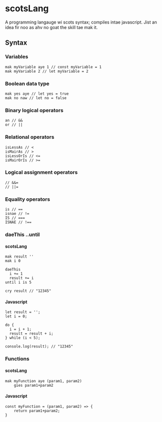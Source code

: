 # scotsLang
A programming langauge wi scots syntax; compiles intae javascript. Jist an idea fir noo as ahv no goat the skill tae mak it.

## Syntax

### Variables

```
mak myVariable aye 1 // const myVariable = 1
mak myVariable 2 // let myVariable = 2
```

### Boolean data type
```
mak yes aye // let yes = true
mak no naw // let no = false
```

### Binary logical operators

```
an // &&
or // ||
```

### Relational operators
```
isLessAs // <
isMairAs // >
isLessOrIs // <=
isMairOrIs // >=
```
### Logical assignment operators
```
// &&=
// ||=
```

### Equality operators
```
is // ==
isnae // !=
IS // ===
ISNAE // !==
```

### daeThis ..until
#### scotsLang
```
mak result ''
mak i 0

daeThis
  i += 1
  result += i
until i is 5

cry result // "12345"
```
#### Javascript
```
let result = '';
let i = 0;

do {
  i = i + 1;
  result = result + i;
} while (i < 5);

console.log(result); // "12345"
```

### Functions
#### scotsLang
```
mak myFunction aye (param1, param2)
    gies param1+param2

```
#### Javascript
```
const myFunction = (param1, param2) => {
    return param1+param2;
}
```